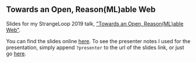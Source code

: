 ## Towards an Open, Reason(ML)able Web

Slides for my StrangeLoop 2019 talk, ["Towards an Open, Reason(ML)able Web"](https://www.thestrangeloop.com/2019/towards-an-open-reason-ml-able-web.html).

You can find the slides online [here](https://parkerziegler-strangeloop.netlify.com/#/). To see the presenter notes I used for the presentation, simply append `?presenter` to the url of the slides link, or just go [here](https://parkerziegler-strangeloop.netlify.com/#/?presenter).
